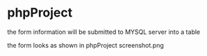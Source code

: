 # phpProject

the form information will be submitted to MYSQL server into a table

the form looks as shown in phpProject screenshot.png
